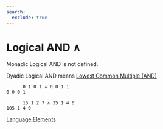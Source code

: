 ```yaml
---
search:
  exclude: true
---
```

<h1 class="heading"><span class="name">Logical AND</span> <span class="command">∧</span></h1>

Monadic Logical AND is not defined.

Dyadic Logical AND means
[Lowest Common Multiple (AND)](../primitive-functions/and-lowest-common-multiple.md)
```apl
      0 1 0 1 ∧ 0 0 1 1
0 0 0 1

      15 1 2 7 ∧ 35 1 4 0
105 1 4 0

```
[Language Elements](./language-elements.md)


